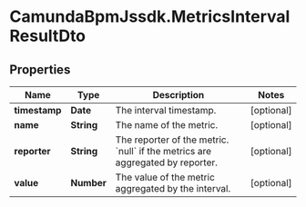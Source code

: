# CamundaBpmJssdk.MetricsIntervalResultDto

## Properties

Name | Type | Description | Notes
------------ | ------------- | ------------- | -------------
**timestamp** | **Date** | The interval timestamp. | [optional] 
**name** | **String** | The name of the metric. | [optional] 
**reporter** | **String** | The reporter of the metric. &#x60;null&#x60; if the metrics are aggregated by reporter. | [optional] 
**value** | **Number** | The value of the metric aggregated by the interval. | [optional] 



